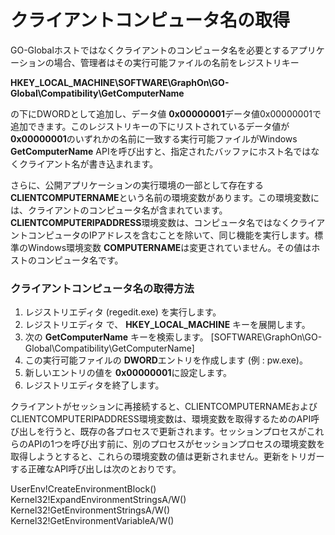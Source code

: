 # クライアントコンピュータ名の取得

GO-Globalホストではなくクライアントのコンピュータ名を必要とするアプリケーションの場合、管理者はその実行可能ファイルの名前をレジストリキー

**HKEY_LOCAL_MACHINE\SOFTWARE\GraphOn\GO-Global\Compatibility\GetComputerName**

の下にDWORDとして追加し、データ値 **0x00000001**データ値0x00000001で追加できます。このレジストリキーの下にリストされているデータ値が **0x00000001**のいずれかの名前に一致する実行可能ファイルがWindows **GetComputerName** APIを呼び出すと、指定されたバッファにホスト名ではなくクライアント名が書き込まれます。

さらに、公開アプリケーションの実行環境の一部として存在する **CLIENTCOMPUTERNAME**という名前の環境変数があります。この環境変数には、クライアントのコンピュータ名が含まれています。 **CLIENTCOMPUTERIPADDRESS**環境変数は、コンピュータ名ではなくクライアントコンピュータのIPアドレスを含むことを除いて、同じ機能を実行します。標準のWindows環境変数 **COMPUTERNAME**は変更されていません。その値はホストのコンピュータ名です。

### クライアントコンピュータ名の取得方法

1. レジストリエディタ (regedit.exe) を実行します。
2. レジストリエディタ で、 **HKEY_LOCAL_MACHINE** キーを展開します。
3. 次の **GetComputerName** キーを検索します。 [SOFTWARE\GraphOn\GO-Global\Compatibility\GetComputerName]
4. この実行可能ファイルの **DWORD**エントリを作成します (例 : pw.exe)。
5. 新しいエントリの値を **0x00000001**に設定します。
6. レジストリエディタを終了します。

クライアントがセッションに再接続すると、CLIENTCOMPUTERNAMEおよびCLIENTCOMPUTERIPADDRESS環境変数は、環境変数を取得するためのAPI呼び出しを行うと、既存の各プロセスで更新されます。セッションプロセスがこれらのAPIの1つを呼び出す前に、別のプロセスがセッションプロセスの環境変数を取得しようとすると、これらの環境変数の値は更新されません。更新をトリガーする正確なAPI呼び出しは次のとおりです。

UserEnv!CreateEnvironmentBlock()
Kernel32!ExpandEnvironmentStringsA/W()
Kernel32!GetEnvironmentStringsA/W()
Kernel32!GetEnvironmentVariableA/W()
